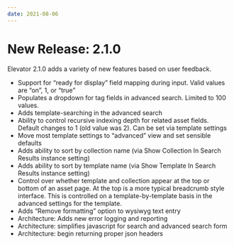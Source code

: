 ```yaml
---
date: 2021-08-06
---
```


# New Release: 2.1.0

Elevator 2.1.0 adds a variety of new features based on user feedback.

* Support for “ready for display” field mapping during input. Valid values are “on”, 1, or “true”
* Populates a dropdown for tag fields in advanced search. Limited to 100 values. 
* Adds template-searching in the advanced search
* Ability to control recursive indexing depth for related asset fields. Default changes to 1 (old value was 2). Can be set via template settings
* Move most template settings to “advanced” view and set sensible defaults 
* Adds ability to sort by collection name (via Show Collection In Search Results instance setting)
* Adds ability to sort by template name (via Show Template In Search Results instance setting)
* Control over whether template and collection appear at the top or bottom of an asset page. At the top is a more typical breadcrumb style interface. This is controlled on a template-by-template basis in the advanced settings for the template.
* Adds “Remove formatting” option to wysiwyg text entry
* Architecture: Adds new error logging and reporting
* Architecture: simplifies javascript for search and advanced search form
* Architecture: begin returning proper json headers
